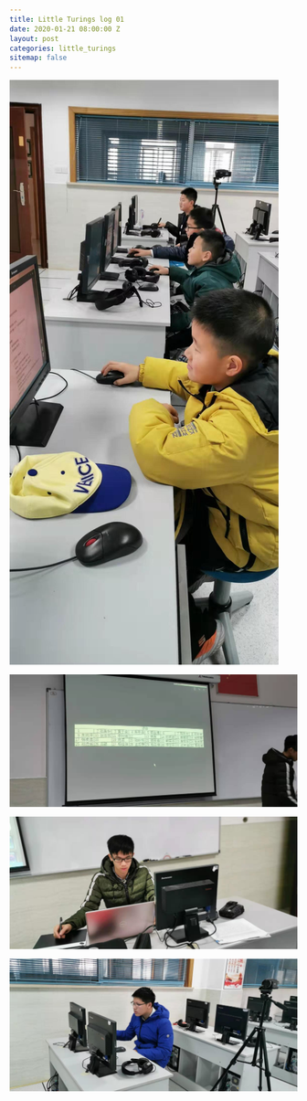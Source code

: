 ```yaml
---
title: Little Turings log 01
date: 2020-01-21 08:00:00 Z
layout: post
categories: little_turings
sitemap: false
---
```


![001](001.jpg)

![002](002.jpg)

![003](003.jpg)

![004](004.jpg)

